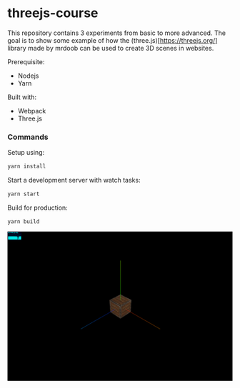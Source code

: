 # threejs-course

This repository contains 3 experiments from basic to more advanced.
The goal is to show some example of how the (three.js)[https://threejs.org/] library made by mrdoob can be used to create 3D scenes in websites.

Prerequisite:
- Nodejs
- Yarn

Built with:

- Webpack
- Three.js

### Commands

Setup using:

```bash
yarn install
```

Start a development server with watch tasks:

```bash
yarn start
```

Build for production:

```bash
yarn build
```


![thumbnail](https://github.com/Robpayot/threejs-boilerplate/blob/main/src/img/thumbnail.png?raw=true)
